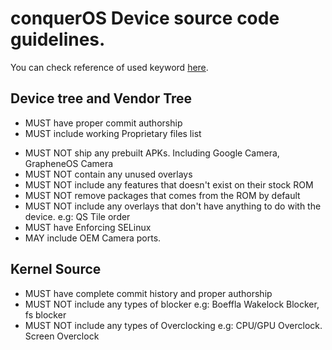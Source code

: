 # conquerOS Device source code guidelines.

You can check reference of used keyword [here](https://datatracker.ietf.org/doc/html/rfc2119).

## Device tree and Vendor Tree
* MUST have proper commit authorship
* MUST include working Proprietary files list
- MUST NOT ship any prebuilt APKs. Including Google Camera, GrapheneOS Camera
- MUST NOT contain any unused overlays
- MUST NOT include any features that doesn't exist on their stock ROM
- MUST NOT remove packages that comes from the ROM by default
- MUST NOT include any overlays that don't have anything to do with the device. e.g: QS Tile order
- MUST have Enforcing SELinux
- MAY include OEM Camera ports.

## Kernel Source
- MUST have complete commit history and proper authorship
- MUST NOT include any types of blocker e.g: Boeffla Wakelock Blocker, fs blocker
- MUST NOT include any types of Overclocking e.g: CPU/GPU Overclock. Screen Overclock